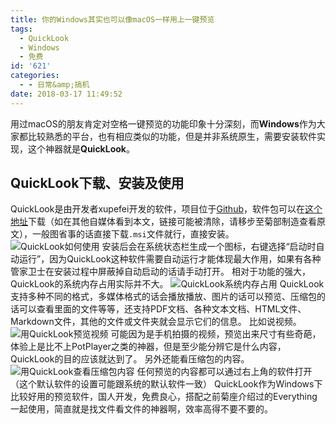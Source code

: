 ```yaml
---
title: 你的Windows其实也可以像macOS一样用上一键预览
tags:
  - QuickLook
  - Windows
  - 免费
id: '621'
categories:
  - - 日常&amp;搞机
date: 2018-03-17 11:49:52
---
```


用过macOS的朋友肯定对空格一键预览的功能印象十分深刻，而**Windows**作为大家都比较熟悉的平台，也有相应类似的功能，但是并非系统原生，需要安装软件实现，这个神器就是**QuickLook**。

## QuickLook下载、安装及使用

QuickLook是由开发者xupefei开发的软件，项目位于[Github](https://github.com/xupefei/QuickLook/)，软件包可以在[这个地址](https://github.com/xupefei/QuickLook/releases)下载（如在其他自媒体看到本文，链接可能被清除，请移步至菊部制造查看原文），一般图省事的话直接下载`.msi`文件就行，直接安装。 ![QuickLook如何使用](https://i.loli.net/2018/03/17/5aac8e0290093.png) 安装后会在系统状态栏生成一个图标，右键选择“启动时自动运行”，因为QuickLook这种软件需要自动运行才能体现最大作用，如果有各种管家卫士在安装过程中屏蔽掉自动启动的话请手动打开。 相对于功能的强大，QuickLook的系统内存占用实际并不大。 ![QuickLook系统内存占用](https://i.loli.net/2018/03/17/5aac8d03bf936.png) QuickLook支持多种不同的格式，多媒体格式的话会播放播放、图片的话可以预览、压缩包的话可以查看里面的文件等等，还支持PDF文档、各种文本文档、HTML文件、Markdown文件，其他的文件或文件夹就会显示它们的信息。 比如说视频。 ![用QuickLook预览视频](https://i.loli.net/2018/03/17/5aac8efea435a.png) 可能因为是手机拍摄的视频，预览出来尺寸有些奇葩，体验上是比不上PotPlayer之类的神器，但是至少能分辨它是什么内容，QuickLook的目的应该就达到了。 另外还能看压缩包的内容。 ![用QuickLook查看压缩包内容](https://i.loli.net/2018/03/17/5aac8f8546067.png) 任何预览的内容都可以通过右上角的软件打开（这个默认软件的设置可能跟系统的默认软件一致） QuickLook作为Windows下比较好用的预览软件，国人开发，免费良心，搭配之前菊座介绍过的Everything一起使用，简直就是找文件看文件的神器啊，效率高得不要不要的。